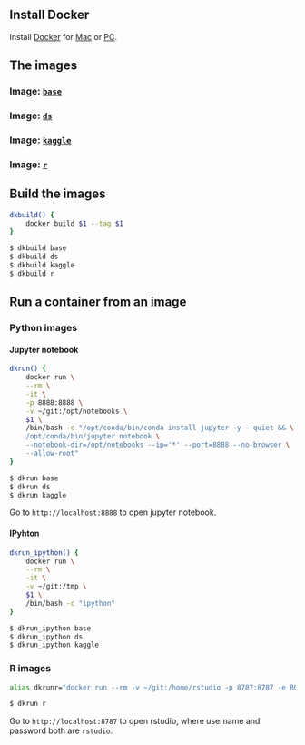 ## Install Docker
Install [Docker](https://www.docker.com/) for [Mac](https://www.docker.com/docker-mac) or [PC](https://www.docker.com/docker-windows).

## The images
### Image: [`base`](https://github.com/yang-zhang/docker-setup/blob/master/base/Dockerfile)
### Image: [`ds`](https://github.com/yang-zhang/docker-setup/blob/master/ds/Dockerfile)
### Image: [`kaggle`](https://github.com/yang-zhang/docker-setup/blob/master/kaggle/Dockerfile)
### Image: [`r`](https://github.com/yang-zhang/docker-setup/blob/master/r/Dockerfile)

## Build the images
```sh
dkbuild() {
	docker build $1 --tag $1
}
```

```sh
$ dkbuild base
$ dkbuild ds
$ dkbuild kaggle
$ dkbuild r
```

## Run a container from an image
### Python images
#### Jupyter notebook
```sh
dkrun() {
	docker run \
	--rm \
	-it \
	-p 8888:8888 \
	-v ~/git:/opt/notebooks \
	$1 \
	/bin/bash -c "/opt/conda/bin/conda install jupyter -y --quiet && \
	/opt/conda/bin/jupyter notebook \
	--notebook-dir=/opt/notebooks --ip='*' --port=8888 --no-browser \
	--allow-root"
}
```
```sh
$ dkrun base
$ dkrun ds
$ dkrun kaggle
```
Go to `http://localhost:8888` to open jupyter notebook.
#### IPyhton
```sh
dkrun_ipython() {
	docker run \
	--rm \
	-it \
	-v ~/git:/tmp \
	$1 \
	/bin/bash -c "ipython"
}
```
```sh
$ dkrun_ipython base
$ dkrun_ipython ds
$ dkrun_ipython kaggle
```
### R images
```sh
alias dkrunr="docker run --rm -v ~/git:/home/rstudio -p 8787:8787 -e ROOT=TRUE r"
```
```sh
$ dkrun r
```
Go to `http://localhost:8787` to open rstudio, where username and password both are `rstudio`.
